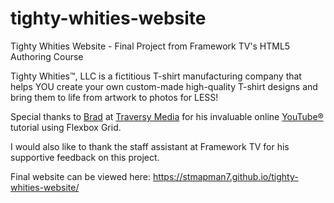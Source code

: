 # tighty-whities-website
Tighty Whities Website - Final Project from Framework TV's HTML5 Authoring Course

Tighty Whities™, LLC is a fictitious T-shirt manufacturing company that helps YOU create your own custom-made high-quality T-shirt designs and bring them to life from artwork to photos for LESS!

Special thanks to [Brad](https://github.com/bradtraversy) at [Traversy Media](https://www.traversymedia.com) for his invaluable online [YouTube®](https://youtu.be/qlA7dputiNc) tutorial using Flexbox Grid.

I would also like to thank the staff assistant at Framework TV for his supportive feedback on this project. 

Final website can be viewed here: https://stmapman7.github.io/tighty-whities-website/
